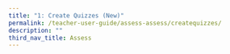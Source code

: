 ```yaml
---
title: "1: Create Quizzes (New)"
permalink: /teacher-user-guide/assess-assess/createquizzes/
description: ""
third_nav_title: Assess
---
```

